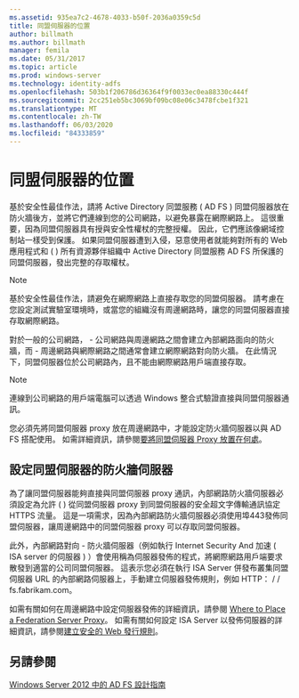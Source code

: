 ```yaml
---
ms.assetid: 935ea7c2-4678-4033-b50f-2036a0359c5d
title: 同盟伺服器的位置
author: billmath
ms.author: billmath
manager: femila
ms.date: 05/31/2017
ms.topic: article
ms.prod: windows-server
ms.technology: identity-adfs
ms.openlocfilehash: 503b1f206786d36364f9f0033ec0ea88330c444f
ms.sourcegitcommit: 2cc251eb5bc3069bf09bc08e06c3478fcbe1f321
ms.translationtype: MT
ms.contentlocale: zh-TW
ms.lasthandoff: 06/03/2020
ms.locfileid: "84333859"
---
```

# <a name="where-to-place-a-federation-server"></a>同盟伺服器的位置

基於安全性最佳作法，請將 Active Directory 同盟服務 \( AD FS \) 同盟伺服器放在防火牆後方，並將它們連線到您的公司網路，以避免暴露在網際網路上。 這很重要，因為同盟伺服器具有授與安全性權杖的完整授權。 因此，它們應該像網域控制站一樣受到保護。 如果同盟伺服器遭到入侵，惡意使用者就能夠對所有的 Web 應用程式和 \( \) 所有資源夥伴組織中 Active Directory 同盟服務 AD FS 所保護的同盟伺服器，發出完整的存取權杖。  
  
> [!NOTE]  
> 基於安全性最佳作法，請避免在網際網路上直接存取您的同盟伺服器。 請考慮在您設定測試實驗室環境時，或當您的組織沒有周邊網路時，讓您的同盟伺服器直接存取網際網路。  
  
對於一般的公司網路， \- 公司網路與周邊網路之間會建立內部網路面向的防火牆，而 \- 周邊網路與網際網路之間通常會建立網際網路對向防火牆。 在此情況下，同盟伺服器位於公司網路內，且不能由網際網路用戶端直接存取。  
  
> [!NOTE]  
> 連線到公司網路的用戶端電腦可以透過 Windows 整合式驗證直接與同盟伺服器通訊。  
  
您必須先將同盟伺服器 proxy 放在周邊網路中，才能設定防火牆伺服器以與 AD FS 搭配使用。 如需詳細資訊，請參閱[要將同盟伺服器 Proxy 放置在何處](Where-to-Place-a-Federation-Server-Proxy.md)。  
  
## <a name="configuring-your-firewall-servers-for-a-federation-server"></a>設定同盟伺服器的防火牆伺服器  
為了讓同盟伺服器能夠直接與同盟伺服器 proxy 通訊，內部網路防火牆伺服器必須設定為允許 \( \) 從同盟伺服器 proxy 到同盟伺服器的安全超文字傳輸通訊協定 HTTPS 流量。 這是一項需求，因為內部網路防火牆伺服器必須使用埠443發佈同盟伺服器，讓周邊網路中的同盟伺服器 proxy 可以存取同盟伺服器。  
  
此外，內部網路對向 \- 防火牆伺服器（例如執行 Internet Security And 加速 \( ISA server 的伺服器 \) ）會使用稱為伺服器發佈的程式，將網際網路用戶端要求散發到適當的公司同盟伺服器。 這表示您必須在執行 ISA Server 併發布叢集同盟伺服器 URL 的內部網路伺服器上，手動建立伺服器發佈規則，例如 HTTP： \/ \/ fs.fabrikam.com。  
  
如需有關如何在周邊網路中設定伺服器發佈的詳細資訊，請參閱 [Where to Place a Federation Server Proxy](Where-to-Place-a-Federation-Server-Proxy.md)。 如需有關如何設定 ISA Server 以發佈伺服器的詳細資訊，請參閱[建立安全的 Web 發行規則](https://go.microsoft.com/fwlink/?LinkId=75182)。  
  
## <a name="see-also"></a>另請參閱
[Windows Server 2012 中的 AD FS 設計指南](AD-FS-Design-Guide-in-Windows-Server-2012.md)
